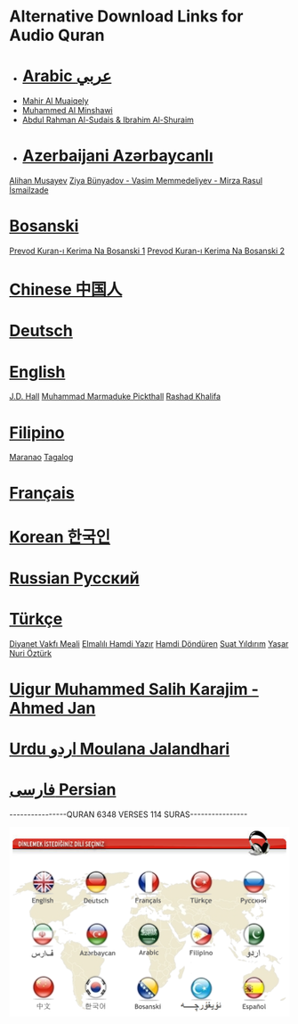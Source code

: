 # Alternative Download Links for Audio Quran
- # [Arabic عربي](https://github.com/Audio-Quran/Arabic)
- [Mahir Al Muaiqely](http://www.seslikuran.com/kuran/diller/arapca/mahir/sure/cd_hepsi/mahir_hepsi.rar)
- [Muhammed Al Minshawi](http://www.seslikuran.com/kuran/diller/arapca/minshawi/cuz/cd_hepsi/minshawi_hepsi.rar)
- [Abdul Rahman Al-Sudais & Ibrahim Al-Shuraim](http://www.seslikuran.com/kuran/diller/arapca/sudais/cuz/cd_hepsi/sudais_hepsi.rar)
- # [Azerbaijani Azərbaycanlı](https://github.com/Audio-Quran/Azerbaijani)
[Alihan Musayev](http://www.seslikuran.com/kuran/diller/azerice/Azeri4/cd_hepsi/azeri4_hepsi.rar)
[Ziya Bünyadov - Vasim Memmedeliyev - Mirza Rasul İsmailzade](http://www.seslikuran.com/kuran/diller/azerice/Azeri3/cd_hepsi/azeri3_hepsi.rar)
# [Bosanski](https://github.com/Audio-Quran/Bosanski)
[Prevod Kuran-ı Kerima Na Bosanski 1](http://www.seslikuran.com/kuran/diller/bosnakca/bosnakca1/cuz/cd_hepsi/bosnakca.rar)
[Prevod Kuran-ı Kerima Na Bosanski 2](http://www.seslikuran.com/kuran/diller/bosnakca/bosnakca2/sure/cd_hepsi/cd_hepsi.rar)
# [Chinese 中国人](http://www.seslikuran.com/kuran/diller/cince/cince1/sure/cd_hepsi/Chinese.rar)
# [Deutsch](http://www.seslikuran.com/kuran/diller/almanca/almanca1/sure/cd_hepsi/German.rar)
# [English](https://github.com/Audio-Quran/English)
[J.D. Hall](http://www.seslikuran.com/kuran/diller/ingilizce/jdhall/cuz/cd_hepsi/JDHall.rar)
[Muhammad Marmaduke Pickthall](http://www.seslikuran.com/kuran/diller/ingilizce/marmeduke/cuz/cd_hepsi/Marmaduke.rar)
[Rashad Khalifa](https://disk.yandex.com.tr/d/Zx4MbktAhX6po)
# [Filipino](https://github.com/Audio-Quran/Filipino)
[Maranao](http://www.seslikuran.com/kuran/diller/filipince/maranao/cuz/cd_hepsi/maranao_hepsi.rar)
[Tagalog](http://www.seslikuran.com/kuran/diller/filipince/tagalog/cuz/cd_hepsi/tagalog_hepsi.rar)
# [Français](http://www.seslikuran.com/kuran/diller/fransizca/fransizca1/sure/cd_hepsi/French.rar)
# [Korean 한국인](http://www.seslikuran.com/kuran/diller/korece/korece1/sure/cd_hepsi/Korean.rar)
# [Russian Pусский](http://www.seslikuran.com/kuran/diller/rusca/rusca1/cuz/cd_hepsi/Russian.rar)
# [Türkçe](https://github.com/Audio-Quran/Turkce)
[Diyanet Vakfı Meali](http://www.seslikuran.com/kuran/diller/turkce/diyanetvakfi/cuz/cd_hepsi/DiyanetVakfiMeali.rar)
[Elmalılı Hamdi Yazır](http://www.seslikuran.com/kuran/diller/turkce/elmalilihamdiyazir/cuz/cd_hepsi/ElmaliliHamdiYazir.rar)
[Hamdi Döndüren](http://www.seslikuran.com/kuran/diller/turkce/hamdidonduren/cuz/cd_hepsi/HamdiDonduren.rar)
[Suat Yıldırım](http://www.seslikuran.com/kuran/diller/turkce/suatyildirim/cuz/cd_hepsi/SuatYildirim.rar)
[Yaşar Nuri Öztürk](https://disk.yandex.com.tr/d/VXxov2UsV3MfU)
# [Uigur Muhammed Salih Karajim - Ahmed Jan](http://www.seslikuran.com/kuran/diller/uygurca/uyghur/sure/cd_hepsi/uygur.rar)
# [Urdu اردو Moulana Jalandhari](http://www.seslikuran.com/kuran/diller/urduca/urduca1/sure/cd_hepsi/Urdu.rar)
# [فارسی Persian](http://www.seslikuran.com/kuran/diller/farsca/farsca1/sure/cd_hepsi/Persian.rar)

----------------QURAN 6348 VERSES 114 SURAS----------------

![Audio Quran](https://raw.githubusercontent.com/Audio-Quran/English/main/languages.png)
